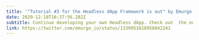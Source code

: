 ```yaml
---
title: '"Tutorial #3 for the Headless dApp Framework is out" by Emurgo '
date: 2020-12-18T16:37:56.282Z
subtitle: Continue developing your own Headless dApp. Check out  the new tutorial now.
link: https://twitter.com/emurgo_io/status/1339951618956042241
---
```

